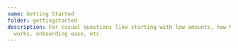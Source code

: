 ```yaml
---
name: Getting Started
folder: gettingstarted
description: For casual questions like starting with low amounts, how Mahaana
  works, onboarding ease, etc.
---
```


